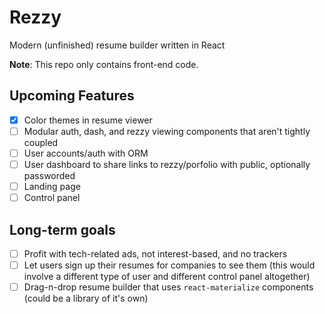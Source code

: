 Rezzy
=====

Modern (unfinished) resume builder written in React

**Note**: This repo only contains front-end code.

Upcoming Features
-----------------

- [x] Color themes in resume viewer
- [ ] Modular auth, dash, and rezzy viewing components that aren't tightly coupled
- [ ] User accounts/auth with ORM
- [ ] User dashboard to share links to rezzy/porfolio with public, optionally passworded
- [ ] Landing page
- [ ] Control panel

Long-term goals
---------------

- [ ] Profit with tech-related ads, not interest-based, and no trackers
- [ ] Let users sign up their resumes for companies to see them (this would involve a different type of user and different control panel altogether)
- [ ] Drag-n-drop resume builder that uses `react-materialize` components (could be a library of it's own)
